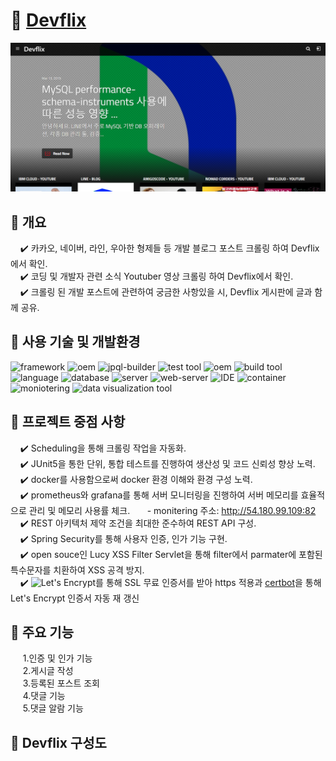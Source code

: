 # :seedling: [Devflix](https://devflix.kr/)    

![devflix](./dev-flix.png)    

## :pushpin: 개요    

&nbsp;&nbsp;&nbsp;&nbsp;:heavy_check_mark: 카카오, 네이버, 라인, 우아한 형제들 등 개발 블로그 포스트 크롤링 하여 Devflix에서 확인.    
&nbsp;&nbsp;&nbsp;&nbsp;:heavy_check_mark: 코딩 및 개발자 관련 소식 Youtuber 영상 크롤링 하여 Devflix에서 확인.   
&nbsp;&nbsp;&nbsp;&nbsp;:heavy_check_mark: 크롤링 된 개발 포스트에 관련하여 궁금한 사항있을 시, Devflix 게시판에 글과 함께 공유.   



## :pushpin: 사용 기술 및 개발환경    

![framework](https://img.shields.io/badge/spring%20boot-2.2.2-yellowgreen) ![oem](https://img.shields.io/badge/spring%20data%20jpa-2.2.2-yellow) ![jpql-builder](https://img.shields.io/badge/queryDSL-4.2.2-blue) ![test tool](https://img.shields.io/badge/JUnit-5-green) ![oem](https://img.shields.io/badge/lucy%20xss%20servlet-2.0.0-green) ![build tool](https://img.shields.io/badge/gardle-6.6.1-blue) ![language](https://img.shields.io/badge/java-open--jdk--8-orange) ![database](https://img.shields.io/badge/postgreSQL-11.10-blue) ![server](https://img.shields.io/badge/ubuntu-20.04.1-important) ![web-server](https://img.shields.io/badge/nginx-1.18.0-green) ![IDE](https://img.shields.io/badge/inteliJ-3.2-blueviolet) ![container](https://img.shields.io/badge/docker-latest-lightgray) ![moniotering](https://img.shields.io/badge/prometheus-latest-lightgray) ![data visualization tool](https://img.shields.io/badge/grafana-latest-lightgray)    



## :pushpin: 프로젝트 중점 사항    

&nbsp;&nbsp;&nbsp;&nbsp;:heavy_check_mark: Scheduling을 통해 크롤링 작업을 자동화.    
&nbsp;&nbsp;&nbsp;&nbsp;:heavy_check_mark: JUnit5을 통한 단위, 통합 테스트를 진행하여 생산성 및 코드 신뢰성 향상 노력.    
&nbsp;&nbsp;&nbsp;&nbsp;:heavy_check_mark: docker를 사용함으로써 docker 환경 이해와 환경 구성 노력.    
&nbsp;&nbsp;&nbsp;&nbsp;:heavy_check_mark: prometheus와 grafana를 통해 서버 모니터링을 진행하여 서버 메모리를 효율적으로 관리 및 메모리 사용률 체크.
&nbsp;&nbsp;&nbsp;&nbsp;&nbsp; - monitering 주소: http://54.180.99.109:82    
&nbsp;&nbsp;&nbsp;&nbsp;:heavy_check_mark: REST 아키텍처 제약 조건을 최대한 준수하여 REST API 구성.    
&nbsp;&nbsp;&nbsp;&nbsp;:heavy_check_mark: Spring Security를 통해 사용자 인증, 인가 기능 구현.    
&nbsp;&nbsp;&nbsp;&nbsp;:heavy_check_mark: open souce인 Lucy XSS Filter Servlet을 통해 filter에서 parmater에 포함된 특수문자를 치환하여 XSS 공격 방지.   
&nbsp;&nbsp;&nbsp;&nbsp;:heavy_check_mark: ![Let's Encrypt](https://letsencrypt.org/)를 통해 SSL 무료 인증서를 받아 https 적용과 [certbot](https://github.com/certbot/certbot)을 통해 Let's Encrypt 인증서 자동 재 갱신     



## :pushpin: 주요 기능    

&nbsp;&nbsp;&nbsp;&nbsp; 1.인증 및 인가 기능    
&nbsp;&nbsp;&nbsp;&nbsp; 2.게시글 작성    
&nbsp;&nbsp;&nbsp;&nbsp; 3.등록된 포스트 조회    
&nbsp;&nbsp;&nbsp;&nbsp; 4.댓글 기능    
&nbsp;&nbsp;&nbsp;&nbsp; 5.댓글 알람 기능    



## :pushpin: Devflix 구성도    





